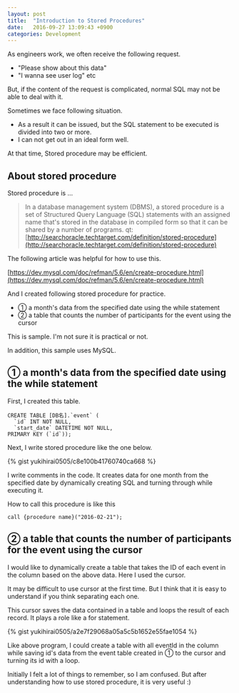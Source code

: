 ```yaml
---
layout: post
title:  "Introduction to Stored Procedures"
date:   2016-09-27 13:09:43 +0900
categories: Development
---
```


As engineers work, we often receive the following request.

- "Please show about this data"
- "I wanna see user log" etc

But, if the content of the request is complicated, normal SQL may not be able to deal with it.

Sometimes we face following situation.

- As a result it can be issued, but the SQL statement to be executed is divided into two or more.
- I can not get out in an ideal form well.

At that time, Stored procedure may be efficient.

## About stored procedure

Stored procedure is ...

> In a database management system (DBMS),
> a stored procedure is a set of Structured Query Language (SQL) statements with an assigned name that's stored in the database in compiled form so that it can be shared by a number of programs. 
> qt: [http://searchoracle.techtarget.com/definition/stored-procedure](http://searchoracle.techtarget.com/definition/stored-procedure)

The following article was helpful for how to use this.

[https://dev.mysql.com/doc/refman/5.6/en/create-procedure.html](https://dev.mysql.com/doc/refman/5.6/en/create-procedure.html)

And I created following stored procedure for practice.

- ① a month's data from the specified date using the while statement
- ② a table that counts the number of participants for the event using the cursor

This is sample.
I'm not sure it is practical or not.

In addition, this sample uses MySQL.

## ① a month's data from the specified date using the while statement

First, I created this table.


    CREATE TABLE [DB名].`event` (
      `id` INT NOT NULL,
      `start_date` DATETIME NOT NULL,
    PRIMARY KEY (`id`));


Next, I write stored procedure like the one below.

{% gist yukihirai0505/c8e100b41760740ca668 %}

I write comments in the code.
It creates data for one month from the specified date by dynamically creating SQL and turning through while executing it.

How to call this procedure is like this

    call {procedure name}("2016-02-21");

## ② a table that counts the number of participants for the event using the cursor

I would like to dynamically create a table that takes the ID of each event in the column based on the above data.
Here I used the cursor.

It may be difficult to use cursor at the first time.
But I think that it is easy to understand if you think separating each one.

This cursor saves the data contained in a table and loops the result of each record.
It plays a role like a for statement.

{% gist yukihirai0505/a2e7f29068a05a5c5b1652e55fae1054  %}

Like above program,
I could create a table with all eventId in the column
while saving id's data from the event table created in ① to the cursor and turning its id with a loop.

Initially I felt a lot of things to remember, so I am confused.
But after understanding how to use stored procedure, it is very useful :)
